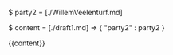 $ party2 = [./WillemVeelenturf.md]

$ content = [./draft1.md] => {
	"party2" : party2
}

{{content}}